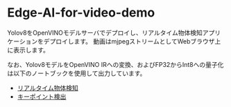 # Edge-AI-for-video-demo

Yolov8をOpenVINOモデルサーバでデプロイし、リアルタイム物体検知アプリケーションをデプロイします。
動画はmjpegストリームとしてWebブラウザ上に表示します。

なお、Yolov8モデルをOpenVINO IRへの変換、およびFP32からInt8への量子化は以下のノートブックを使用して出力しています。

- [リアルタイム物体検知](https://docs.openvino.ai/2024/notebooks/yolov8-object-detection-with-output.html)
- [キーポイント検出](https://docs.openvino.ai/2023.3/notebooks/230-yolov8-keypoint-detection-with-output.html)